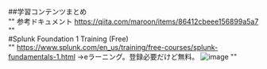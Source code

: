 ##学習コンテンツまとめ  
""
  参考ドキュメント
	https://qiita.com/maroon/items/86412cbeee156899a5a7
""	
	#Splunk Foundation 1 Training (Free)  
  ""
	https://www.splunk.com/en_us/training/free-courses/splunk-fundamentals-1.html
	→eラーニング。登録必要だけど無料。
![image](https://user-images.githubusercontent.com/41861814/117404968-d66cf080-af45-11eb-8ff0-d58d5bf32126.png)
""
